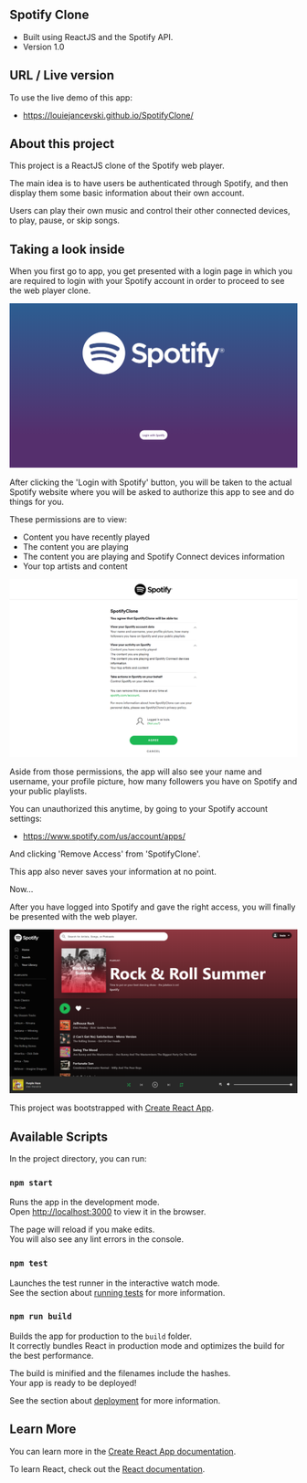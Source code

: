 ## Spotify Clone
- Built using ReactJS and the Spotify API.
- Version 1.0

## URL / Live version
To use the live demo of this app:
-  https://louiejancevski.github.io/SpotifyClone/

## About this project
This project is a ReactJS clone of the Spotify web player.

The main idea is to have users be authenticated through Spotify, and then display them some basic information about their own account.

Users can play their own music and control their other connected devices, to play, pause, or skip songs. 

## Taking a look inside

When you first go to app, you get presented with a login page in which you are required to login with your Spotify account in order to proceed to see the web player clone. 

![Login Page](https://github.com/louiejancevski/SpotifyClone/blob/master/src/Images/spotify-login.png)

After clicking the 'Login with Spotify' button, you will be taken to the actual Spotify website where you will be asked to authorize this app to see and do things for you. 

These permissions are to view:
- Content you have recently played
- The content you are playing
- The content you are playing and Spotify Connect devices information
- Your top artists and content

![Spotify Auth](https://github.com/louiejancevski/SpotifyClone/blob/master/src/Images/spotify-auth.png)

Aside from those permissions, the app will also see your name and username, your profile picture, how many followers you have on Spotify and your public playlists.

You can unauthorized this anytime, by going to your Spotify account settings:

- https://www.spotify.com/us/account/apps/

And clicking 'Remove Access' from 'SpotifyClone'.

This app also never saves your information at no point.

Now...

After you have logged into Spotify and gave the right access, you will finally be presented with the web player.

![Web Player](https://github.com/louiejancevski/SpotifyClone/blob/master/src/Images/player-demo.png)

This project was bootstrapped with [Create React App](https://github.com/facebook/create-react-app).

## Available Scripts

In the project directory, you can run:

### `npm start`

Runs the app in the development mode.<br />
Open [http://localhost:3000](http://localhost:3000) to view it in the browser.

The page will reload if you make edits.<br />
You will also see any lint errors in the console.

### `npm test`

Launches the test runner in the interactive watch mode.<br />
See the section about [running tests](https://facebook.github.io/create-react-app/docs/running-tests) for more information.

### `npm run build`

Builds the app for production to the `build` folder.<br />
It correctly bundles React in production mode and optimizes the build for the best performance.

The build is minified and the filenames include the hashes.<br />
Your app is ready to be deployed!

See the section about [deployment](https://facebook.github.io/create-react-app/docs/deployment) for more information.

## Learn More

You can learn more in the [Create React App documentation](https://facebook.github.io/create-react-app/docs/getting-started).

To learn React, check out the [React documentation](https://reactjs.org/).
